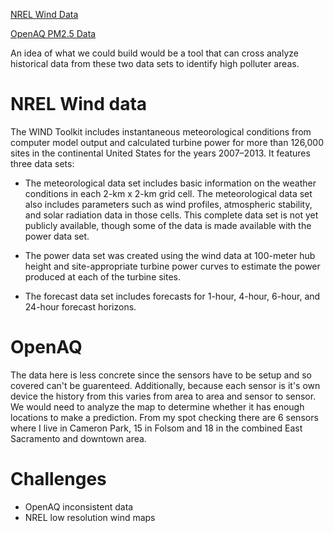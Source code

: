 [NREL Wind Data](https://registry.opendata.aws/nrel-pds-wtk/)

[OpenAQ PM2.5 Data](https://registry.opendata.aws/openaq/)

An idea of what we could build would be a tool that can cross analyze historical data from these two data sets to identify high polluter areas. 

# NREL Wind data
The WIND Toolkit includes instantaneous meteorological conditions from computer model output and calculated turbine power for more than 126,000 sites in the continental United States for the years 2007–2013. It features three data sets:

- The meteorological data set includes basic information on the weather conditions in each 2-km x 2-km grid cell. The meteorological data set also includes parameters such as wind profiles, atmospheric stability, and solar radiation data in those cells. This complete data set is not yet publicly available, though some of the data is made available with the power data set.

- The power data set was created using the wind data at 100-meter hub height and site-appropriate turbine power curves to estimate the power produced at each of the turbine sites.

- The forecast data set includes forecasts for 1-hour, 4-hour, 6-hour, and 24-hour forecast horizons.

# OpenAQ
The data here is less concrete since the sensors have to be setup and so covered can't be guarenteed. Additionally, because each sensor is it's own device the history from this varies from area to area and sensor to sensor. We would need to analyze the map to determine whether it has enough locations to make a prediction. From my spot checking there are 6 sensors where I live in Cameron Park, 15 in Folsom and 18 in the combined East Sacramento and downtown area.

# Challenges
- OpenAQ inconsistent data
- NREL low resolution wind maps
